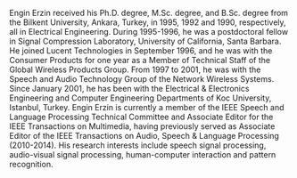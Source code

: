 Engin Erzin received his Ph.D. degree, M.Sc. degree, and B.Sc. degree from the Bilkent University, Ankara, Turkey, in 1995, 1992 and 1990, respectively, all in Electrical Engineering. During 1995-1996, he was a postdoctoral fellow in Signal Compression Laboratory, University of California, Santa Barbara. He joined Lucent Technologies in September 1996, and he was with the Consumer Products for one year as a Member of Technical Staff of the Global Wireless Products Group. From 1997 to 2001, he was with the Speech and Audio Technology Group of the Network Wireless Systems. Since January 2001, he has been with the  Electrical & Electronics Engineering and Computer Engineering Departments of Koc University, Istanbul, Turkey.  Engin Erzin is currently a member of the IEEE Speech and Language Processing Technical Committee and Associate Editor for the IEEE Transactions on Multimedia, having previously served as Associate Editor of the IEEE Transactions on Audio, Speech & Language Processing (2010-2014). His research interests include speech signal processing, audio-visual signal processing, human-computer interaction and pattern recognition.

<!---
enginerzin/enginerzin is a ✨ special ✨ repository because its `README.md` (this file) appears on your GitHub profile.
You can click the Preview link to take a look at your changes.
--->
